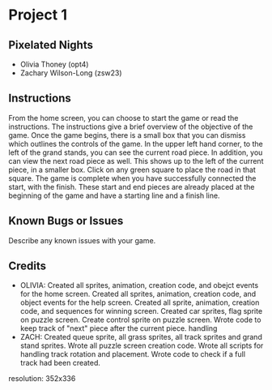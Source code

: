 #	Project	1
##	Pixelated Nights
*	Olivia Thoney (opt4)
*	Zachary Wilson-Long (zsw23)  
##	Instructions
From the home screen, you can choose to start the game or read the instructions. The instructions give a brief overview of the objective of the game. Once the game begins, there is a small box that you can dismiss which outlines the controls of the game. In the upper left hand corner, to the left of the grand stands, you can see the current road piece. In addition, you can view the next road piece as well. This shows up to the left of the current piece, in a smaller box. Click on any green square to place the road in that square. The game is complete when you have successfully connected the start, with the finish. These start and end pieces are already placed at the beginning of the game and have a starting line and a finish line.  
##	Known	Bugs	or	Issues
Describe	any	known	issues	with	your	game.
##	Credits
*	OLIVIA: Created all sprites, animation, creation code, and obejct events for the home screen. Created all sprites, animation, creation code, and object events for the help screen. Created all sprite, animation, creation code, and sequences for winning screen. Created car sprites, flag sprite on puzzle screen. Create control sprite on puzzle screen. Wrote code to keep track of "next" piece after the current piece. 
handling
*	ZACH: Created	queue sprite, all grass sprites, all track sprites and grand stand sprites. Wrote all puzzle screen creation code. Wrote all scripts for handling track rotation and placement. Wrote code to check if a full track had been created. 

resolution: 352x336
